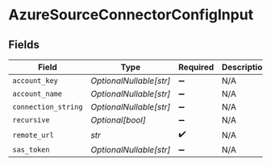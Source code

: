 # AzureSourceConnectorConfigInput


## Fields

| Field                   | Type                    | Required                | Description             |
| ----------------------- | ----------------------- | ----------------------- | ----------------------- |
| `account_key`           | *OptionalNullable[str]* | :heavy_minus_sign:      | N/A                     |
| `account_name`          | *OptionalNullable[str]* | :heavy_minus_sign:      | N/A                     |
| `connection_string`     | *OptionalNullable[str]* | :heavy_minus_sign:      | N/A                     |
| `recursive`             | *Optional[bool]*        | :heavy_minus_sign:      | N/A                     |
| `remote_url`            | *str*                   | :heavy_check_mark:      | N/A                     |
| `sas_token`             | *OptionalNullable[str]* | :heavy_minus_sign:      | N/A                     |
